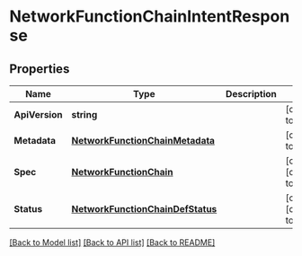 # NetworkFunctionChainIntentResponse

## Properties
Name | Type | Description | Notes
------------ | ------------- | ------------- | -------------
**ApiVersion** | **string** |  | [default to null]
**Metadata** | [**NetworkFunctionChainMetadata**](network_function_chain_metadata.md) |  | [default to null]
**Spec** | [**NetworkFunctionChain**](network_function_chain.md) |  | [optional] [default to null]
**Status** | [**NetworkFunctionChainDefStatus**](network_function_chain_def_status.md) |  | [optional] [default to null]

[[Back to Model list]](../README.md#documentation-for-models) [[Back to API list]](../README.md#documentation-for-api-endpoints) [[Back to README]](../README.md)
